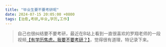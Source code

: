 ```yaml
---
title: "毕业生要不要考研呢"
date: 2024-07-15 20:05:00 +0800
tags: [治愈,考研,毕业,学历,工作]
---
```


> 自己也很纠结要不要考研，最近在B站上看到一直很喜欢的罗翔老师的一段视频[【有学历焦虑，我要不要考研？】](https://www.bilibili.com/video/BV1C64y1r7F8/?share_source=copy_web&vd_source=672b8aecfabbc927a580aa2340a88e79)，觉得很有道理，特记录下来。